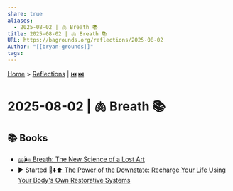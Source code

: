 ```yaml
---
share: true
aliases:
  - 2025-08-02 | 🫁 Breath 📚
title: 2025-08-02 | 🫁 Breath 📚
URL: https://bagrounds.org/reflections/2025-08-02
Author: "[[bryan-grounds]]"
tags: 
---
```

[Home](../index.md) > [Reflections](./index.md) | [⏮️](./2025-08-01.md) [⏭️](./2025-08-03.md)  
# 2025-08-02 | 🫁 Breath 📚  
## 📚 Books  
- [🫁🌬️ Breath: The New Science of a Lost Art](../books/breath-the-new-science-of-a-lost-art.md)  
- ▶️ Started [🔋⬇️⬆️ The Power of the Downstate: Recharge Your Life Using Your Body's Own Restorative Systems](../books/the-power-of-the-downstate-recharge-your-life-using-your-bodys-own-restorative-systems.md)